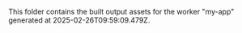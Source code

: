 This folder contains the built output assets for the worker "my-app" generated at 2025-02-26T09:59:09.479Z.